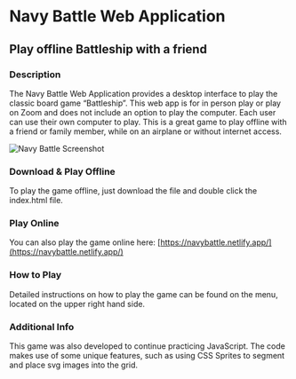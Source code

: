 # Navy Battle Web Application

## Play offline Battleship with a friend


### Description

The Navy Battle Web Application provides a desktop interface to play the classic board game “Battleship”. This web app is for in person play or play on Zoom and does not include an option to play the computer. Each user can use their own computer to play. This is a great game to play offline with a friend or family member, while on an airplane or without internet access. 

![Navy Battle Screenshot](https://navybattle.netlify.app/screenshots/desktop.png)


### Download & Play Offline

To play the game offline, just download the file and double click the index.html file.


### Play Online

You can also play the game online here: [https://navybattle.netlify.app/](https://navybattle.netlify.app/)


### How to Play

Detailed instructions on how to play the game can be found on the menu, located on the upper right hand side. 


### Additional Info

This game was also developed to continue practicing JavaScript. The code makes use of some unique features, such as using CSS Sprites to segment and place svg images into the grid. 